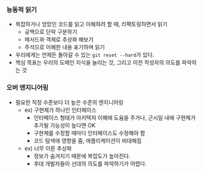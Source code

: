 ### 능동적 읽기
* 복잡하거나 엉망인 코드를 읽고 이해하려 할 때, 리팩토링하면서 읽기 
  * 공백으로 단락 구분하기 
  * 메서드와 객체로 추상화 해보기 
  * 주석으로 이해한 내용 표기하며 읽기
* 우리에게는 언제든 돌아갈 수 있는 `git reset --hard`가 있다. 
* 핵심 목표는 우리의 도메인 지식을 늘리는 것, 그리고 이전 작성자의 의도를 파악하는 것

### 오버 엔지니어링
* 필요한 적정 수준보다 더 높은 수준의 엔지니어링 
  * ex) 구현체가 하나인 인터페이스 
    * 인터페이스 형태가 아키텍처 이해에 도움을 주거나, 근시일 내에 구현체가 추가될 가능성이 높다면 OK 
    * 구현체를 수정할 때마다 인터페이스도 수정해야 함 
    * 코드 탐색에 영향을 줌, 애플리케이션이 비대해짐  
  * ex) 너무 이른 추상화 
    * 정보가 숨겨지기 때문에 복잡도가 높아진다. 
    * 후대 개발자들이 선대의 의도를 파악하기가 어렵다.